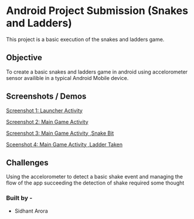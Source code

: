 # Android Project Submission (Snakes and Ladders)

This project is a basic execution of the snakes and ladders game.

## Objective
To create a basic snakes and ladders game in android using accelorometer sensor availible in a typical Android Mobile device. 

## Screenshots / Demos

[Screenshot 1: Launcher Activity](https://drive.google.com/open?id=0B33wyW219dkWeGw2V0NxbW42Qnc)

[Screenshot 2: Main Game Activity](https://drive.google.com/open?id=0B33wyW219dkWV2dsZGhxdW1aQVE)

[Screenshot 3: Main Game Activity ,Snake Bit](https://drive.google.com/open?id=0B33wyW219dkWQlNFUVpoX3FPSWM)

[Sceenshot 4: Main Game Activity ,Ladder Taken](https://drive.google.com/open?id=0B33wyW219dkWQ3lHcGVwVi01UWc)

## Challenges
Using the accelorometer to detect a basic shake event and managing the flow of the app succeeding the detection of shake required some thought 

### Built by - 
 - Sidhant Arora
 
